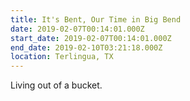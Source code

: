 ```yaml
---
title: It's Bent, Our Time in Big Bend
date: 2019-02-07T00:14:01.000Z
start_date: 2019-02-07T00:14:01.000Z
end_date: 2019-02-10T03:21:18.000Z
location: Terlingua, TX 
---
```

Living out of a bucket.
